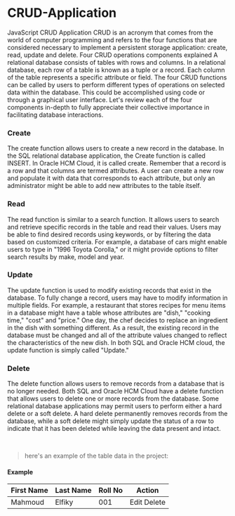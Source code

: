 # CRUD-Application
JavaScript CRUD Application
CRUD is an acronym that comes from the world of computer programming and refers to the four functions that are considered necessary to implement a persistent storage application: create, read, update and delete.
Four CRUD operations components explained
A relational database consists of tables with rows and columns. In a relational database, each row of a table is known as a tuple or a record. Each column of the table represents a specific attribute or field. The four CRUD functions can be called by users to perform different types of operations on selected data within the database. This could be accomplished using code or through a graphical user interface. Let's review each of the four components in-depth to fully appreciate their collective importance in facilitating database interactions.

### Create
The create function allows users to create a new record in the database. In the SQL relational database application, the Create function is called INSERT. In Oracle HCM Cloud, it is called create. Remember that a record is a row and that columns are termed attributes. A user can create a new row and populate it with data that corresponds to each attribute, but only an administrator might be able to add new attributes to the table itself.

### Read
The read function is similar to a search function. It allows users to search and retrieve specific records in the table and read their values. Users may be able to find desired records using keywords, or by filtering the data based on customized criteria. For example, a database of cars might enable users to type in "1996 Toyota Corolla," or it might provide options to filter search results by make, model and year.

### Update
The update function is used to modify existing records that exist in the database. To fully change a record, users may have to modify information in multiple fields. For example, a restaurant that stores recipes for menu items in a database might have a table whose attributes are "dish," "cooking time," "cost" and "price." One day, the chef decides to replace an ingredient in the dish with something different. As a result, the existing record in the database must be changed and all of the attribute values changed to reflect the characteristics of the new dish. In both SQL and Oracle HCM cloud, the update function is simply called "Update."

### Delete
The delete function allows users to remove records from a database that is no longer needed. Both SQL and Oracle HCM Cloud have a delete function that allows users to delete one or more records from the database. Some relational database applications may permit users to perform either a hard delete or a soft delete. A hard delete permanently removes records from the database, while a soft delete might simply update the status of a row to indicate that it has been deleted while leaving the data present and intact.

<br>

> here's an example of the table data in the project:
#### Example
First Name | Last Name | Roll No | Action
------------ | ------------- | ------------- | -------------
Mahmoud | Elfiky | 001 | Edit  Delete
